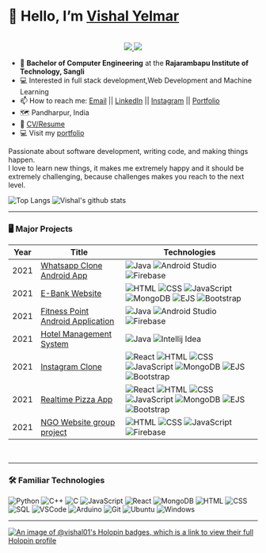 <!---
vishalyelmar01/vishalyelmar01 is a ✨ special ✨ repository because its `README.md` (this file) appears on your GitHub profile.
You can click the Preview link to take a look at your changes.
--->

# 👋 Hello, I’m [Vishal Yelmar](https://github.com/vishalyelmar01)
<!-- https://shields.io/ -->
<p align="center"><br/>
 <a href="https://www.linkedin.com/in/vishalyelmar/">
  <img src="https://img.shields.io/badge/linkedin-Vishal%20Yelmar-blue?style=flat-square&logo=linkedin">
 </a>
 <a href="mailto:vbyelmar@gmail.com">
  <img src="https://img.shields.io/badge/Email-vbyelmar%40gmail.com-red?style=flat-square&logo=gmail&logoColor=white">
 </a>
</p>

- 📄 **Bachelor of Computer Engineering** at the **Rajarambapu Institute of Technology, Sangli**
- 💻 Interested in full stack development,Web Development and Machine Learning
- 📫 How to reach me: [Email](mailto:vbyelmar@gmail.com "vbyelmar@gmail.com") || [LinkedIn](https://www.linkedin.com/in/vishalyelmar"vishalyelmar") || [Instagram](https://www.instagram.com/vishal_____.01/ "vishal-yelmar") || [Portfolio](https://vishal-yelmar.web.app/ "Vishal Yelmar")
- 🗺️ Pandharpur, India
- 📝 [CV/Resume]("CV/Resume")
- 💻 Visit my [portfolio](https://vishal-yelmar.web.app/ "Vishal Yelmar")

Passionate about software development, writing code, and making things happen.
<br>
I love to learn new things, it makes me extremely happy and it should be extremely challenging, because challenges makes you reach to the next level.
<br>
<!-- https://github.com/anuraghazra/github-readme-stats -->
![Top Langs](https://github-readme-stats.vercel.app/api/top-langs/?username=vishalyelmar01&theme=tokyonight&count_private=true&langs_count=8&layout=compact&hide=ASP.NET,ShaderLab,c,Jupyter%20Notebook)
![Vishal's github stats](https://github-readme-stats.vercel.app/api/?username=vishalyelmar01&show_icons=true&theme=tokyonight&count_private=true&hide_rank=true&line_height=24) <!--&hide=contribs -->
<br>

---

### 🖥️ Major Projects
<!-- table -->
| Year | Title                                    | Technologies                           |
|------|------------------------------------------|----------------------------------------|
| 2021 | [Whatsapp Clone Android App](https://github.com/abhibarkade111/Whatsapp-clone-Android-App "Project Repo") | ![Java](https://img.shields.io/badge/-Java-black?style=flat-square&logo=java&logoColor=red) ![Android Studio](https://img.shields.io/badge/-Android%20Studio-black?style=flat-square&logo=androidstudio) ![Firebase](https://img.shields.io/badge/-Firebase-black?style=flat-square&logo=firebase) |
| 2021 | [E-Bank Website](https://github.com/abhibarkade111/new-e-bank-Spark-Foundation-Internship "Bank Website") | ![HTML](https://img.shields.io/badge/-HTML5-black?style=flat-square&logo=html5) ![CSS](https://img.shields.io/badge/-CSS3-black?style=flat-square&logo=css3) ![JavaScript](https://img.shields.io/badge/-JavaScript-black?style=flat-square&logo=javascript) ![MongoDB](https://img.shields.io/badge/-MongoDB-black?style=flat-square&logo=mongodb) ![EJS](https://img.shields.io/badge/-ejs-black?style=flat-square&logo=ejs) ![Bootstrap](https://img.shields.io/badge/-Bootstrap-black?style=flat-square&logo=bootstrap) |
| 2021 | [Fitness Point Android Application](https://github.com/abhibarkade111/Fitness-Point "Fitness Point Android App") | ![Java](https://img.shields.io/badge/-Java-black?style=flat-square&logo=java&logoColor=red) ![Android Studio](https://img.shields.io/badge/-Android%20Studio-black?style=flat-square&logo=androidstudio) ![Firebase](https://img.shields.io/badge/-Firebase-black?style=flat-square&logo=firebase) |
| 2021 | [Hotel Management System](https://github.com/abhibarkade111/InternshipJavaProject "Hotel Management System Desktop Application") | ![Java](https://img.shields.io/badge/-Java-black?style=flat-square&logo=java&logoColor=red) ![Intellij Idea](https://img.shields.io/badge/-IntelliJ%20IDEA-black?style=flat-square&logo=intellijidea)|
| 2021 | [Instagram Clone](https://github.com/abhibarkade111/instagram-clone-mern  "Instagram clone") | ![React](https://img.shields.io/badge/-React-black?style=flat-square&logo=react) ![HTML](https://img.shields.io/badge/-HTML5-black?style=flat-square&logo=html5) ![CSS](https://img.shields.io/badge/-CSS3-black?style=flat-square&logo=css3) ![JavaScript](https://img.shields.io/badge/-JavaScript-black?style=flat-square&logo=javascript) ![MongoDB](https://img.shields.io/badge/-MongoDB-black?style=flat-square&logo=mongodb) ![EJS](https://img.shields.io/badge/-ejs-black?style=flat-square&logo=ejs) ![Bootstrap](https://img.shields.io/badge/-Bootstrap-black?style=flat-square&logo=bootstrap) |
| 2021 | [Realtime Pizza App](https://github.com/abhibarkade111/realtime-pizza-app-node-mongo  "Realtime pizza order app") | ![React](https://img.shields.io/badge/-React-black?style=flat-square&logo=react) ![HTML](https://img.shields.io/badge/-HTML5-black?style=flat-square&logo=html5) ![CSS](https://img.shields.io/badge/-CSS3-black?style=flat-square&logo=css3) ![JavaScript](https://img.shields.io/badge/-JavaScript-black?style=flat-square&logo=javascript) ![MongoDB](https://img.shields.io/badge/-MongoDB-black?style=flat-square&logo=mongodb) ![EJS](https://img.shields.io/badge/-ejs-black?style=flat-square&logo=ejs) ![Bootstrap](https://img.shields.io/badge/-Bootstrap-black?style=flat-square&logo=bootstrap) |
| 2021 | [NGO Website group project](https://github.com/abhibarkade111/NGO-web-app-project) | ![HTML](https://img.shields.io/badge/-HTML5-black?style=flat-square&logo=html5) ![CSS](https://img.shields.io/badge/-CSS3-black?style=flat-square&logo=css3) ![JavaScript](https://img.shields.io/badge/-JavaScript-black?style=flat-square&logo=javascript) ![Firebase](https://img.shields.io/badge/-Firebase-black?style=flat-square&logo=firebase) |
<br>

---

### 🛠️ Familiar Technologies
![Python](https://img.shields.io/badge/-Java-black?style=flat-square&logo=java&logoColor=red)
![C++](https://img.shields.io/badge/-C%2B%2B-black?style=flat-square&logo=c%2B%2B)
![C](https://img.shields.io/badge/-C-black?style=flat-square&logo=c)
![JavaScript](https://img.shields.io/badge/-JavaScript-black?style=flat-square&logo=javascript)
![React](https://img.shields.io/badge/-React-black?style=flat-square&logo=react)
![MongoDB](https://img.shields.io/badge/-MongoDB-black?style=flat-square&logo=mongodb)
![HTML](https://img.shields.io/badge/-HTML5-black?style=flat-square&logo=html5)
![CSS](https://img.shields.io/badge/-CSS3-black?style=flat-square&logo=css3)
![SQL](https://img.shields.io/badge/-SQL-black?style=flat-square&logo=postgresql&logoColor=blue)
![VSCode](https://img.shields.io/badge/-VSCode-black?style=flat-square&logo=visualstudiocode&logoColor=blue)
![Arduino](https://img.shields.io/badge/-Arduino-black?style=flat-square&logo=arduino)
![Git](https://img.shields.io/badge/-Git-black?style=flat-square&logo=git)
![Ubuntu](https://img.shields.io/badge/-Ubuntu-black?style=flat-square&logo=ubuntu)
![Windows](https://img.shields.io/badge/-Windows-black?style=flat-square&logo=windows&logoColor=blue)

---
[![An image of @vishal01's Holopin badges, which is a link to view their full Holopin profile](https://holopin.me/vishal01)](https://holopin.io/@vishal01)
